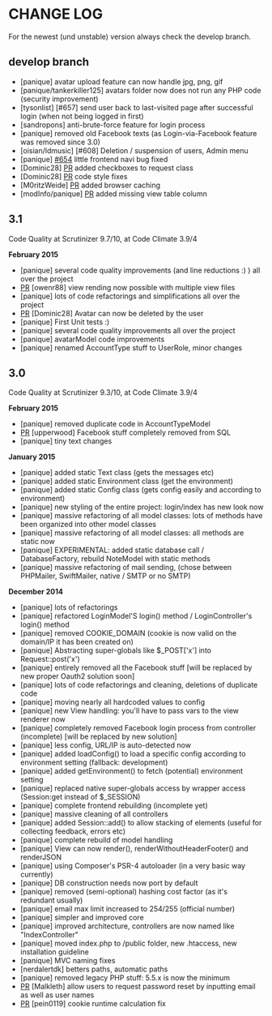 # CHANGE LOG

For the newest (und unstable) version always check the develop branch.

## develop branch

- [panique] avatar upload feature can now handle jpg, png, gif
- [panique/tankerkiller125] avatars folder now does not run any PHP code (security improvement) 
- [tysonlist] [#657] send user back to last-visited page after successful login (when not being logged in first)
- [sandropons] anti-brute-force feature for login process
- [panique] removed old Facebook texts (as Login-via-Facebook feature was removed since 3.0)
- [oisian/ldmusic] [#608] Deletion / suspension of users, Admin menu
- [panique] [#654](https://github.com/panique/huge/issues/654) little frontend navi bug fixed
- [Dominic28] [PR](https://github.com/panique/huge/pull/645) added checkboxes to request class
- [Dominic28] [PR](https://github.com/panique/huge/pull/644) code style fixes
- [M0ritzWeide] [PR](https://github.com/panique/huge/pull/635) added browser caching
- [modInfo/panique] [PR](https://github.com/panique/huge/pull/647) added missing view table column  

## 3.1

Code Quality at Scrutinizer 9.7/10, at Code Climate 3.9/4

**February 2015**

- [panique] several code quality improvements (and line reductions :) ) all over the project
- [PR](https://github.com/panique/huge/pull/620) [owenr88] view rending now possible with multiple view files
- [panique] lots of code refactorings and simplifications all over the project
- [PR](https://github.com/panique/huge/pull/615) [Dominic28] Avatar can now be deleted by the user
- [panique] First Unit tests :)
- [panique] several code quality improvements all over the project
- [panique] avatarModel code improvements
- [panique] renamed AccountType stuff to UserRole, minor changes 

## 3.0

Code Quality at Scrutinizer 9.3/10, at Code Climate 3.9/4

**February 2015**

- [panique] removed duplicate code in AccountTypeModel
- [PR](https://github.com/panique/huge/pull/587) [upperwood] Facebook stuff completely removed from SQL
- [panique] tiny text changes

**January 2015**

- [panique] added static Text class (gets the messages etc)
- [panique] added static Environment class (get the environment)
- [panique] added static Config class (gets config easily and according to environment)
- [panique] new styling of the entire project: login/index has new look now 
- [panique] massive refactoring of all model classes: lots of methods have been organized into other model classes
- [panique] massive refactoring of all model classes: all methods are static now
- [panique] EXPERIMENTAL: added static database call / DatabaseFactory, rebuild NoteModel with static methods 
- [panique] massive refactoring of mail sending, (chose between PHPMailer, SwiftMailer, native / SMTP or no SMTP)

**December 2014**

- [panique] lots of refactorings
- [panique] refactored LoginModel'S login() method / LoginController's login() method 
- [panique] removed COOKIE_DOMAIN (cookie is now valid on the domain/IP it has been created on)
- [panique] Abstracting super-globals like $_POST['x'] into Request::post('x')
- [panique] entirely removed all the Facebook stuff [will be replaced by new proper Oauth2 solution soon]
- [panique] lots of code refactorings and cleaning, deletions of duplicate code
- [panique] moving nearly all hardcoded values to config
- [panique] new View handling: you'll have to pass vars to the view renderer now
- [panique] completely removed Facebook login process from controller (incomplete) [will be replaced by new solution]
- [panique] less config, URL/IP is auto-detected now
- [panique] added loadConfig() to load a specific config according to environment setting (fallback: development)
- [panique] added getEnvironment() to fetch (potential) environment setting
- [panique] replaced native super-globals access by wrapper access (Session:get instead of $_SESSION)
- [panique] complete frontend rebuilding (incomplete yet)
- [panique] massive cleaning of all controllers 
- [panique] added Session::add() to allow stacking of elements (useful for collecting feedback, errors etc)
- [panique] complete rebuild of model handling
- [panique] View can now render(), renderWithoutHeaderFooter() and renderJSON
- [panique] using Composer's PSR-4 autoloader (in a very basic way currently)
- [panique] DB construction needs now port by default 
- [panique] removed (semi-optional) hashing cost factor (as it's redundant usually)
- [panique] email max limit increased to 254/255 (official number)
- [panique] simpler and improved core
- [panique] improved architecture, controllers are now named like "IndexController"
- [panique] moved index.php to /public folder, new .htaccess, new installation guideline
- [panique] MVC naming fixes
- [nerdalertdk] betters paths, automatic paths
- [panique] removed legacy PHP stuff: 5.5.x is now the minimum
- [PR](https://github.com/panique/php-login/pull/503) [Malkleth] allow users to request password reset by inputting email as well as user names
- [PR](https://github.com/panique/php-login/pull/516) [pein0119] cookie runtime calculation fix
